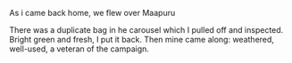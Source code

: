As i came back home, we flew over Maapuru

There was a duplicate bag in he carousel which I pulled off and inspected. Bright green and fresh, I put it back.
Then mine came along: weathered, well-used, a veteran of the campaign.
